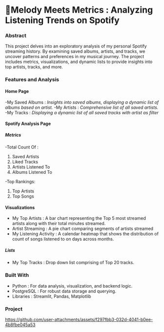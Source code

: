 # 🎵Melody Meets Metrics : Analyzing Listening Trends on Spotify

### Abstract
This project delves into an exploratory analysis of my personal Spotify streaming history. By examining saved albums, artists, and tracks, we uncover patterns and preferences in my musical journey. The project includes metrics, visualizations, and dynamic lists to provide insights into top artists, tracks, and more.

### Features and Analysis
#### Home Page
-My Saved Albums : *Insights into saved albums, displaying a dynamic list of albums based on artist.* 
-My Artists : *Comprehensive list of all saved artists.*
-My Tracks : *Displaying a dynamic list of all saved tracks with artist as filter*

#### Spotify Analysis Page
##### Metrics
-Total Count Of : 
1. Saved Artists
2. Liked Tracks
3. Artists Listened To
4. Albums Listened To

-Top Rankings: 
1. Top Artists
2. Top Songs

#### Visualizations
- My Top Artists :
  A bar chart representing the Top 5 most streamed artists along with their total minutes streamed. 
- Artist Streaming :
  A pie chart comparing segments of artists streamed
- My Listening Activity :
  A calendar heatmap that shows the distribution of count of songs listened to on days across months. 

##### Lists
- My Top Tracks : Drop down list comprising of Top 20 tracks.

### Built With
- Python : For data analysis, visualization, and backend logic.
- PostgreSQL : For robust data storage and querying.
- Libraries : Streamlit, Pandas, Matplotlib 

### Project 
https://github.com/user-attachments/assets/f297fbb3-032d-4041-b0ee-4b8fbe045a53





